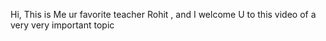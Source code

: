 Hi,
This is Me ur favorite teacher Rohit , and I welcome U to this video of a very very important topic 